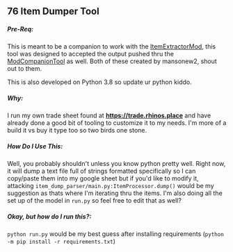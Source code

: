 ## 76 Item Dumper Tool

##### Pre-Req:
This is meant to be a companion to work with the [ItemExtractorMod](https://www.nexusmods.com/fallout76/mods/698), this tool was designed to accepted the output pushed thru the [ModCompanionTool](https://www.nexusmods.com/fallout76/mods/698) as well. Both of these created by mansonew2, shout out to them.

This is also developed on Python 3.8 so update ur python kiddo.

##### Why:
I run my own trade sheet found at **https://trade.rhinos.place** and have already done a good bit of tooling to customize it to my needs. I'm more of a build it vs buy it type too so two birds one stone.

##### How Do I Use This:
Well, you probably shouldn't unless you know python pretty well. Right now, it will dump a text file full of strings formatted specifically so I can copy/paste them into my google sheet but if you'd like to modify it, attacking `item_dump_parser/main.py:ItemProcessor.dump()` would be my suggestion as thats where I'm iterating thru the items. I'm also doing all the set up of the model in `run.py` so feel free to edit that as well?

##### Okay, but how do I run this?:
`python run.py` would be my best guess after installing requirements (`python -m pip install -r requirements.txt`)